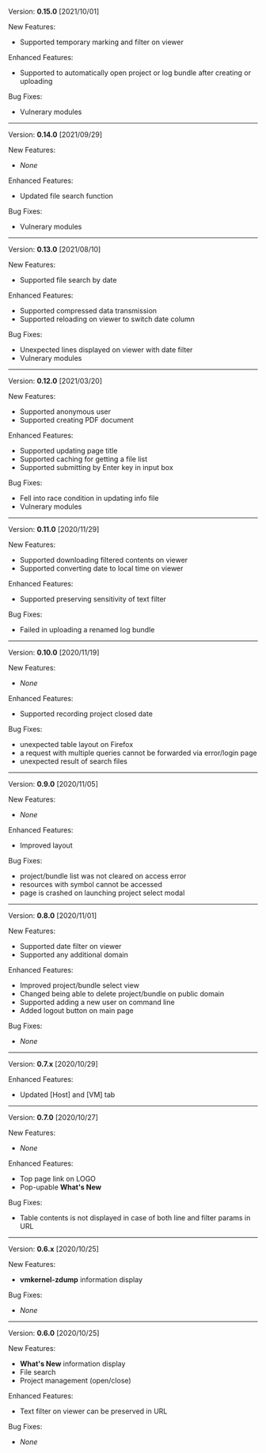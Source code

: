 Version: **0.15.0** [2021/10/01]

New Features:
  - Supported temporary marking and filter on viewer

Enhanced Features:
  - Supported to automatically open project or log bundle after creating or uploading

Bug Fixes:
  - Vulnerary modules

***

Version: **0.14.0** [2021/09/29]

New Features:
  - *None*

Enhanced Features:
  - Updated file search function

Bug Fixes:
  - Vulnerary modules

***

Version: **0.13.0** [2021/08/10]

New Features:
  - Supported file search by date

Enhanced Features:
  - Supported compressed data transmission
  - Supported reloading on viewer to switch date column

Bug Fixes:
  - Unexpected lines displayed on viewer with date filter
  - Vulnerary modules

***

Version: **0.12.0** [2021/03/20]

New Features:
  - Supported anonymous user
  - Supported creating PDF document

Enhanced Features:
  - Supported updating page title
  - Supported caching for getting a file list
  - Supported submitting by Enter key in input box

Bug Fixes:
  - Fell into race condition in updating info file
  - Vulnerary modules

***

Version: **0.11.0** [2020/11/29]

New Features:
  - Supported downloading filtered contents on viewer
  - Supported converting date to local time on viewer

Enhanced Features:
  - Supported preserving sensitivity of text filter

Bug Fixes:
  - Failed in uploading a renamed log bundle

***

Version: **0.10.0** [2020/11/19]

New Features:
  - *None*

Enhanced Features:
  - Supported recording project closed date

Bug Fixes:
  - unexpected table layout on Firefox
  - a request with multiple queries cannot be forwarded via error/login page
  - unexpected result of search files

***

Version: **0.9.0** [2020/11/05]

New Features:
  - *None*

Enhanced Features:
  - Improved layout

Bug Fixes:
  - project/bundle list was not cleared on access error
  - resources with symbol cannot be accessed
  - page is crashed on launching project select modal

***

Version: **0.8.0** [2020/11/01]

New Features:
  - Supported date filter on viewer
  - Supported any additional domain

Enhanced Features:
  - Improved project/bundle select view
  - Changed being able to delete project/bundle on public domain
  - Supported adding a new user on command line
  - Added logout button on main page

Bug Fixes:
  - *None*

***

Version: **0.7.x** [2020/10/29]

Enhanced Features:
  - Updated [Host] and [VM] tab

***

Version: **0.7.0** [2020/10/27]

New Features:
  - *None*

Enhanced Features:
  - Top page link on LOGO
  - Pop-upable **What's New**

Bug Fixes:
  - Table contents is not displayed in case of both line and filter params in URL

***

Version: **0.6.x** [2020/10/25]

New Features:
  - **vmkernel-zdump** information display

Bug Fixes:
  - *None*

***

Version: **0.6.0** [2020/10/25]

New Features:
  - **What's New** information display
  - File search
  - Project management (open/close)

Enhanced Features:
  - Text filter on viewer can be preserved in URL

Bug Fixes:
  - *None*
